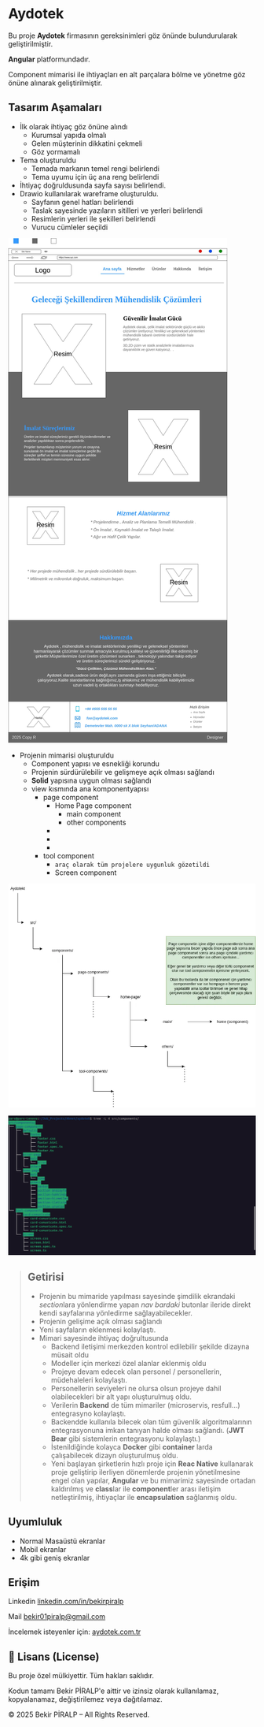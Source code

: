 # Aydotek

Bu proje __Aydotek__ firmasının gereksinimleri göz önünde bulundurularak geliştirilmiştir.

__Angular__ platformundadır. 

Component mimarisi ile ihtiyaçları en alt parçalara bölme ve yönetme göz önüne alınarak geliştirilmiştir.

## Tasarım Aşamaları

- İlk olarak ihtiyaç göz önüne alındı 
    - Kurumsal yapıda olmalı
    - Gelen müşterinin dikkatini çekmeli
    - Göz yormamalı
- Tema oluşturuldu
    - Temada markanın temel rengi belirlendi
    - Tema uyumu için üç ana reng belirlendi
- İhtiyaç doğruldusunda sayfa sayısı belirlendi.
- Drawio kullanılarak wareframe oluşturuldu.
    - Sayfanın genel hatları belirlendi
    - Taslak sayesinde yazıların sitilleri ve yerleri belirlendi
    - Resimlerin yerleri ile şekilleri belirlendi
    - Vurucu cümleler seçildi

![WareFrame](/web%20dessing/Aydotek%20web%20dessing-1.jpg)

- Projenin mimarisi oluşturuldu
    - Component yapısı ve esnekliği korundu
    - Projenin sürdürülebilir ve gelişmeye açık olması sağlandı
    - __Solid__ yapısına uygun olması sağlandı
    - view kısmında ana komponentyapısı
        - page component
            - Home Page component
                - main component
                - other components
            - 
            - 
            - 
        - tool component
            - `araç olarak tüm projelere uygunluk gözetildi`
            - Screen component

![Mimari](/web%20dessing/temel%20componentler%20için%20dosya%20yapısı%20.webp)

![mimariShell](/web%20dessing/Ekran%20Görüntüsü%20-%202025-07-13%2017-49-53.png)

> ## Getirisi
> - Projenin bu mimaride yapılması sayesinde şimdilik ekrandaki *section*lara yönlendirme yapan *nav bardaki* butonlar ileride direkt kendi sayfalarına yönledirme sağlayabilecekler.
> - Projenin gelişime açık olması sağlandı
> - Yeni sayfaların eklenmesi kolaylaştı.
> - Mimari sayesinde ihtiyaç doğrultusunda 
>   - Backend iletişimi merkezden kontrol edilebilir şekilde dizayna müsait oldu
>   - Modeller için merkezi özel alanlar eklenmiş oldu
>   - Projeye devam edecek olan personel / personellerin, müdehaleleri kolaylaştı.
>   - Personellerin seviyeleri ne olursa olsun projeye dahil olabilecekleri bir alt yapı oluşturulmuş oldu.
>   - Verilerin __Backend__ de tüm mimariler (microservis, resfull...) entegrasyno kolaylaştı.
>   - Backendde kullanıla bilecek olan tüm güvenlik algoritmalarının entegrasyonuna imkan tanıyan halde olması sağlandı. (__JWT Bear__ gibi sistemlerin entegrasyonu kolaylaştı.)
>   - İstenildiğinde kolayca __Docker__ gibi __container__ larda çalışabilecek dizayn oluşturulmuş oldu.
>   - Yeni başlayan şirketlerin hızlı proje için __Reac Native__ kullanarak proje geliştirip ilerliyen dönemlerde projenin yönetilmesine engel olan yapılar, __Angular__ ve bu mimarimiz sayesinde ortadan kaldırılmış ve **class**lar ile **component**ler arası iletişim netleştirilmiş, ihtiyaçlar ile **encapsulation** sağlanmış oldu.


## Uyumluluk
- Normal Masaüstü ekranlar
- Mobil ekranlar  
- 4k gibi geniş ekranlar

## Erişim
Linkedin [linkedin.com/in/bekirpiralp](https://linkedin.com/in/bekirpiralp)

Mail [bekir01piralp@gmail.com](mailto:bekir01piralp@gmail.com)

İncelemek isteyenler için:
    [aydotek.com.tr](https://aydotek.com.tr)

## 📄 Lisans (License)

Bu proje özel mülkiyettir. Tüm hakları saklıdır.

Kodun tamamı Bekir PİRALP'e aittir ve izinsiz olarak kullanılamaz, kopyalanamaz, değiştirilemez veya dağıtılamaz.

© 2025 Bekir PİRALP – All Rights Reserved.
